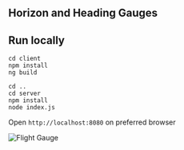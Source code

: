 ## Horizon and Heading Gauges


## Run locally

```
cd client
npm install
ng build

cd ..
cd server
npm install
node index.js

```

Open `http://localhost:8080` on preferred browser

![Flight Gauge](flight_gauges.gif)